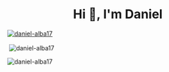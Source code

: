 <h1 align="center">Hi 👋, I'm Daniel</h1>

<p align="left"> <a href="https://github.com/ryo-ma/github-profile-trophy"><img src="https://github-profile-trophy.vercel.app/?username=daniel-alba17" alt="daniel-alba17" /></a> </p>


<p>&nbsp;<img align="center" src="https://github-readme-stats.vercel.app/api?username=daniel-alba17&show_icons=true&locale=en" alt="daniel-alba17" /></p>

<p><img align="center" src="https://github-readme-streak-stats.herokuapp.com/?user=daniel-alba17&" alt="daniel-alba17" /></p>

